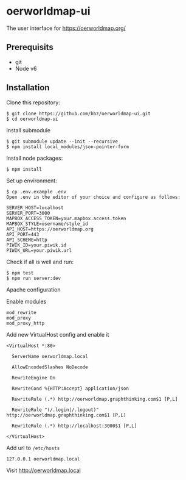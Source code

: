 # oerworldmap-ui
The user interface for https://oerworldmap.org/

## Prerequisits

- git
- Node v6

## Installation

Clone this repository:
```
$ git clone https://github.com/hbz/oerworldmap-ui.git
$ cd oerworldmap-ui
```

Install submodule
```
$ git submodule update --init --recursive
$ npm install local_modules/json-pointer-form
```

Install node packages:
```
$ npm install
```

Set up environment:
```
$ cp .env.example .env
Open .env in the editor of your choice and configure as follows:

SERVER_HOST=localhost
SERVER_PORT=3000
MAPBOX_ACCESS_TOKEN=your.mapbox.access.token
MAPBOX_STYLE=username/style_id
API_HOST=https://oerworldmap.org
API_PORT=443
API_SCHEME=http
PIWIK_ID=your.piwik.id
PIWIK_URL=your.piwik.url
```

Check if all is well and run:
```
$ npm test
$ npm run server:dev
```

Apache configuration

Enable modules
```
mod_rewrite
mod_proxy
mod_proxy_http
```

Add new VirtualHost config and enable it
```
<VirtualHost *:80>

  ServerName oerworldmap.local

  AllowEncodedSlashes NoDecode

  RewriteEngine On

  RewriteCond %{HTTP:Accept} application/json

  RewriteRule (.*) http://oerworldmap.graphthinking.com$1 [P,L]

  RewriteRule "(/.login|/.logout)" http://oerworldmap.graphthinking.com$1 [P,L]

  RewriteRule (.*) http://localhost:3000$1 [P,L]

</VirtualHost>
```

Add url to `/etc/hosts`

```
127.0.0.1 oerworldmap.local
```

Visit http://oerworldmap.local

